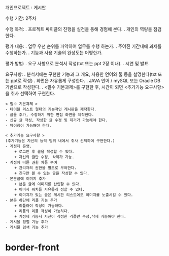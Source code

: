 개인프로젝트 : 게시판

수행 기간: 2주차

수행 목적:
. 프로젝트 싸이클의 진행을 실전을 통해 경험해 본다.
. 개인의 역량을 점검한다.

평가 내용:
. 업무 우선 순위를 파악하여 업무를 수행 하는가.
. 주어진 기간내에 과제를 수행하는가.
. 기능과 사용 기술의 완성도는 어떻한가.

평가 방법:
. 요구 사항으로 분석서 작성(txt 또는 ppt 2장 이내).
. 시연 및 발표.

요구사항:
. 분석서에는 구현한 기능과 그 개요, 사용한 언어와 툴 등을 설명한다(txt 또는 ppt로 작성)
. 화면은 자유롭게 구성한다.
. JAVA 언어 / mySQL 또는 Oracle DB 기반으로 작성한다.
. <필수 기본과제>를 구현한 후, 시간이 되면 <추가기능 요구사항>을 취사 선택하여 구현한다.

    < 필수 기본과제 >
    - 테이블 리스트 형태의 기본적인 게시판을 제작한다.
    - 글을 추가, 수정하기 위한 편집 화면을 제작한다.
    - 신규 글 작성, 작성한 글 수정 및 제거가 가능해야 한다.
    - 페이징이 가능해야 한다.

    < 추가기능 요구사항 >
    (추가기능은 자신의 능력 범위 내에서 취사 선택하여 구현한다.)
    - 계정제 운영.
    	+ 로그인 후 글을 작성할 수 있다.
    	+ 자신의 글만 수정, 삭제가 가능.
    - 계정에 따른 권한 차등 부여
    	+ 관리자의 권한을 별도로 부여한다.
    	+ 친구만 볼 수 있는 글을 작성할 수 있다.
    - 본문글에 이미지 추가
    	+ 본문 글에 이미지를 삽입할 수 있다.
    	+ 이미지 위치를 자유롭게 정할 수 있다.
    	+ 이미지가 있는 글은 게시판 리스트에도 이미지를 노출시킬 수 있다.
    - 본문 하단에 리플 기능 추가
    	+ 리플라이 작성이 가능하다.
    	+ 리플의 리플 작성이 가능하다.
    	+ 계정제 가능시 자신이 작성한 리플만 수정,삭제 가능해야 한다.
    - 게시물 정렬 기능 추가
    - 게시물 검색 기능 추가
# border-front
